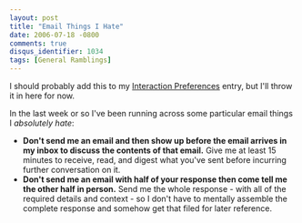 ```yaml
---
layout: post
title: "Email Things I Hate"
date: 2006-07-18 -0800
comments: true
disqus_identifier: 1034
tags: [General Ramblings]
---
```

I should probably add this to my [Interaction
Preferences](/archive/2006/03/30/my-interaction-preferences.aspx) entry,
but I'll throw it in here for now.

 In the last week or so I've been running across some particular email
things I *absolutely hate*:

- **Don't send me an email and then show up before the email arrives
    in my inbox to discuss the contents of that email.** Give me at
    least 15 minutes to receive, read, and digest what you've sent
    before incurring further conversation on it.
- **Don't send me an email with half of your response then come tell
    me the other half in person.** Send me the whole response - with all
    of the required details and context - so I don't have to mentally
    assemble the complete response and somehow get that filed for later
    reference.
